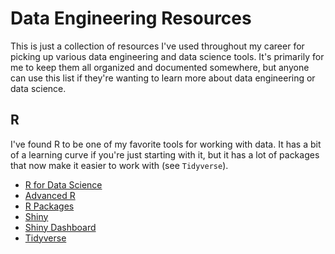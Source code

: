 # Data Engineering Resources

This is just a collection of resources I've used throughout my career for picking up various data engineering and data science tools. It's primarily for me to keep them all organized and documented somewhere, but anyone can use this list if they're wanting to learn more about data engineering or data science.

## R

I've found R to be one of my favorite tools for working with data. It has a bit of a learning curve if you're just starting with it, but it has a lot of packages that now make it easier to work with (see `Tidyverse`).

- [R for Data Science](https://r4ds.had.co.nz/)
- [Advanced R](http://adv-r.had.co.nz/)
- [R Packages](http://r-pkgs.had.co.nz/)
- [Shiny](https://shiny.rstudio.com/)
- [Shiny Dashboard](https://rstudio.github.io/shinydashboard/)
- [Tidyverse](https://www.tidyverse.org/)